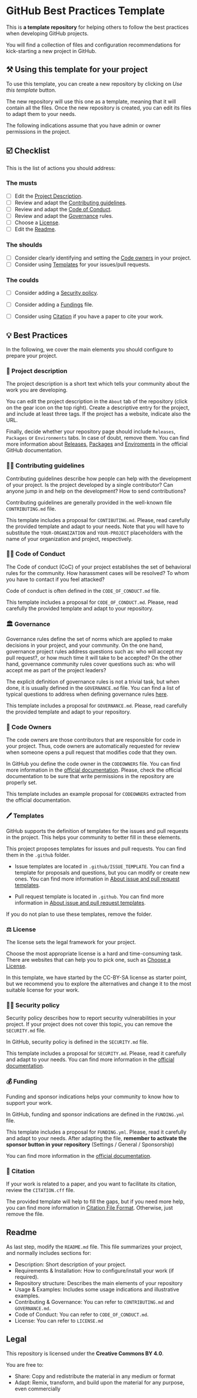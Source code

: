 # GitHub Best Practices Template

This is **a template repository** for helping others to follow the best practices when developing GitHub projects.

You will find a collection of files and configuration recommendations for kick-starting a new project in GitHub. 

## ⚒️ Using this template for your project

To use this template, you can create a new repository by clicking on _Use this template_ button. 

The new repository will use this one as a template, meaning that it will contain all the files. 
Once the new repository is created, you can edit its files to adapt them to your needs.

The following indications assume that you have admin or owner permissions in the project.

## ☑️ Checklist

This is the list of actions you should address:

### The musts

- [ ] Edit the [Project Description](#-project-description).
- [ ] Review and adapt the [Contributing guidelines](#-contributing-guidelines).
- [ ] Review and adapt the [Code of Conduct](#%EF%B8%8F-code-of-conduct).
- [ ] Review and adapt the [Governance](#%EF%B8%8F-governance) rules.
- [ ] Choose a [License](#%EF%B8%8F-license).
- [ ] Edit the [Readme](#readme).

### The shoulds

- [ ] Consider clearly identifying and setting the [Code owners](#-code-owners) in your project.
- [ ] Consider using [Templates](#%EF%B8%8F-templates) for your issues/pull requests.

### The coulds

- [ ] Consider adding a [Security policy](#%EF%B8%8F-security-policy).
- [ ] Consider adding a [Fundings](#-funding) file.
- [ ] Consider using [Citation](#-citation) if you have a paper to cite your work.


## 💡 Best Practices

In the following, we cover the main elements you should configure to prepare your project. 

### 🧾 Project description

The project description is a short text which tells your community about the work you are developing. 

You can edit the project description in the `About` tab of the repository (click on the gear icon on the top right). Create a descriptive entry for the project, and include at least three tags. If the project has a website, indicate also the URL.

Finally, decide whether your repository page should include `Releases`, `Packages` or `Environments` tabs. In case of doubt, remove them. You can find more information about [Releases](https://docs.github.com/en/repositories/releasing-projects-on-github/managing-releases-in-a-repository), [Packages](https://github.com/features/packages) and [Enviroments](https://docs.github.com/en/actions/deployment/targeting-different-environments/using-environments-for-deployment) in the official GitHub documentation.

### 👩‍💻 Contributing guidelines

Contributing guidelines describe how people can help with the development of your project. Is the project developed by a single contributor? Can anyone jump in and help on the development? How to send contributions? 

Contributing guidelines are generally provided in the well-known file `CONTRIBUTING.md` file.

This template includes a proposal for `CONTIBUTING.md`. Please, read carefully the provided template and adapt to your needs. Note that you will have to substitute the `YOUR-ORGANIZATION` and `YOUR-PROJECT` placeholders with the name of your organization and project, respectively.

### 👮‍♀️ Code of Conduct

The Code of conduct (CoC) of your project establishes the set of behavioral rules for the community. How harassment cases will be resolved? To whom you have to contact if you feel attacked? 

Code of conduct is often defined in the `CODE_OF_CONDUCT.md` file.

This template includes a proposal for `CODE_OF_CONDUCT.md`. Please, read carefully the provided template and adapt to your repository.

### 🏛️ Governance

Governance rules define the set of norms which are applied to make decisions in your project, and your community. On the one hand, governance project rules address questions such as: who will accept my pull request?, or how much time it will take to be accepted? On the other hand, governance community rules cover questions such as: who will accept me as part of the project leaders? 

The explicit definition of governance rules is not a trivial task, but when done, it is usually defined in the `GOVERNANCE.md` file. You can find a list of typical questions to address when defining governance rules [here](https://sustainers.github.io/governance-readiness/).

This template includes a proposal for `GOVERNANCE.md`. Please, read carefully the provided template and adapt to your repository.

### 👑 Code Owners

The code owners are those contributors that are responsible for code in your project. Thus, code owners are automatically requested for review when someone opens a pull request that modifies code that they own.

In GitHub you define the code owner in the `CODEOWNERS` file. You can find more information in the [official documentation](https://docs.github.com/en/repositories/managing-your-repositorys-settings-and-features/customizing-your-repository/about-code-owners). Please, check the official documentation to be sure that write permissions in the repository are properly set.

This template includes an example proposal for `CODEOWNERS` extracted from the official documentation.  

### 🖊️ Templates

GitHub supports the definition of templates for the issues and pull requests in the project. This helps your community to better fill in these elements.

This project proposes templates for issues and pull requests. You can find them in the `.github` folder. 

* Issue templates are located in `.github/ISSUE_TEMPLATE`. You can find a template for proposals and questions, but you can modify or create new ones. You can find more information in [About issue and pull request templates](https://help.github.com/en/github/building-a-strong-community/about-issue-and-pull-request-templates). 

* Pull request template is located in `.github`. You can find more information in [About issue and pull request templates](https://help.github.com/en/github/building-a-strong-community/about-issue-and-pull-request-templates).

If you do not plan to use these templates, remove the folder. 

### ⚖️ License

The license sets the legal framework for your project. 

Choose the most appropriate license is a hard and time-consuming task. There are websites that can help you to pick one, such as [Choose a License](https://choosealicense.com/).

In this template, we have started by the CC-BY-SA license as starter point, but we recommend you to explore the alternatives and change it to the most suitable license for your work.

### 👮‍♀️ Security policy

Security policy describes how to report security vulnerabilities in your project. If your project does not cover this topic, you can remove the `SECURITY.md` file.

In GitHub, security policy is defined in the `SECURITY.md` file. 

This template includes a proposal for `SECURITY.md`. Please, read it carefully and adapt to your needs. You can find more information in the [official documentation](https://docs.github.com/en/code-security/getting-started/adding-a-security-policy-to-your-repository).

### 💰 Funding

Funding and sponsor indications helps your community to know how to support your work. 

In GitHub, funding and sponsor indications are defined in the `FUNDING.yml` file.

This template includes a proposal for `FUNDING.yml`. Please, read it carefully and adapt to your needs. After adapting the file, **remember to activate the sponsor button in your repository** (Settings / General / Sponsorship)

You can find more information in the [official documentation](https://docs.github.com/en/repositories/managing-your-repositorys-settings-and-features/customizing-your-repository/displaying-a-sponsor-button-in-your-repository).

### 📓 Citation

If your work is related to a paper, and you want to facilitate its citation, review the `CITATION.cff` file. 

The provided template will help to fill the gaps, but if you need more help, you can find more information in [Citation File Format](https://citation-file-format.github.io/). Otherwise, just remove the file.

## Readme

As last step, modify the `README.md` file. This file summarizes your project, and normally includes sections for:

* Description: Short description of your project.
* Requirements & Installation: How to configure/install your work (if required).
* Repository structure: Describes the main elements of your repository
* Usage & Examples: Includes some usage indications and illustrative examples.
* Contributing & Governance: You can refer to `CONTRIBUTING.md` and `GOVERNANCE.md`.
* Code of Conduct: You can refer to `CODE_OF_CONDUCT.md`.
* License: You can refer to `LICENSE.md`

## Legal
This repository is licensed under the **Creative Commons BY 4.0**.

You are free to:

* Share: Copy and redistribute the material in any medium or format
* Adapt: Remix, transform, and build upon the material for any purpose, even commercially

